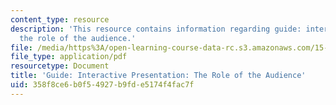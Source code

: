 ```yaml
---
content_type: resource
description: 'This resource contains information regarding guide: interactive presentation:
  the role of the audience.'
file: /media/https%3A/open-learning-course-data-rc.s3.amazonaws.com/15-279-management-communication-for-undergraduates-fall-2012/358f8ce6b0f54927b9fde5174f4fac7f_MIT15_279F12_roleAudnce.pdf
file_type: application/pdf
resourcetype: Document
title: 'Guide: Interactive Presentation: The Role of the Audience'
uid: 358f8ce6-b0f5-4927-b9fd-e5174f4fac7f
---
```

